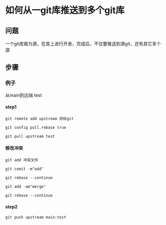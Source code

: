 # 如何从一git库推送到多个git库
## 问题
  一个git库做为源，在其上进行开发，完成后，不仅要推送到源git，还有其它多个源
## 步骤 
### 例子
从main到远端 test
#### step1
 ```
git remote add upstream 目标git

git config pull.rebase true

git pull upstream test
 ```
#### 修改冲突
 ```
git add 冲突文件

git comit -m"add"

git rebase --continue

git add -am"merge"

git rebase --continue
 ```
#### step2
 ```
git push upstream main:test
 ```

